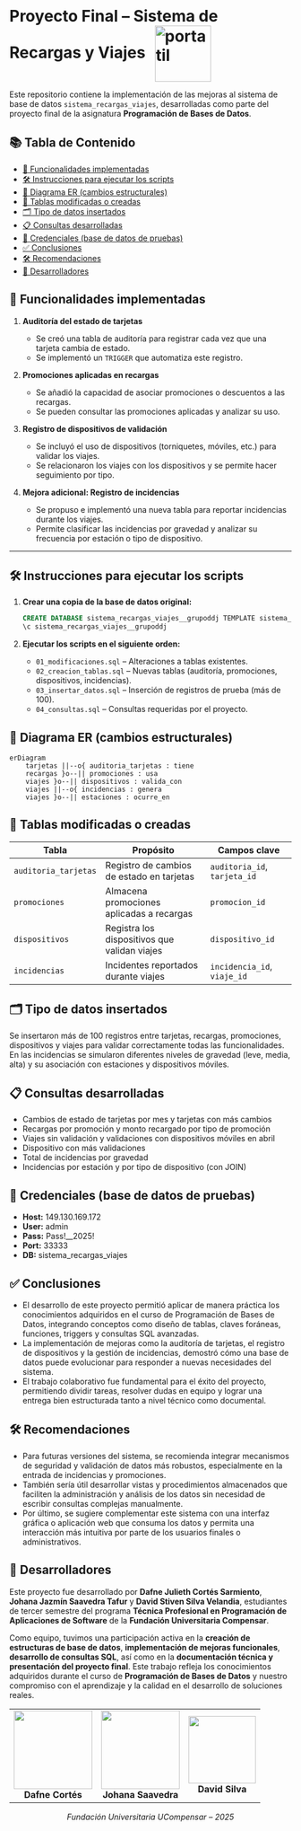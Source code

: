 <h1 style="display: inline;">Proyecto Final – Sistema de Recargas y Viajes
<img src="https://github.com/user-attachments/assets/26ed7cb8-56f5-4e3b-882e-bf9e1ae8bc74" alt="portatil" width="100" style="vertical-align: middle; margin-left: 10px;" /> </h1>



Este repositorio contiene la implementación de las mejoras al sistema de base de datos `sistema_recargas_viajes`, desarrolladas como parte del proyecto final de la asignatura **Programación de Bases de Datos**.

## 📚 Tabla de Contenido

- [📌 Funcionalidades implementadas](#funcionalidades-implementadas)
- [🛠️ Instrucciones para ejecutar los scripts](#instrucciones-para-ejecutar-los-scripts)
- [📐 Diagrama ER (cambios estructurales)](#diagrama-er-cambios-estructurales)
- [🧾 Tablas modificadas o creadas](#tablas-modificadas-o-creadas)
- [🗂️ Tipo de datos insertados](#tipo-de-datos-insertados)
- [📋 Consultas desarrolladas](#consultas-desarrolladas)
- [🔐 Credenciales (base de datos de pruebas)](#credenciales-base-de-datos-de-pruebas)
- [✅ Conclusiones](#conclusiones)
- [🛠️ Recomendaciones](#recomendaciones)
- [👥 Desarrolladores](#desarrolladores)



## 📌 Funcionalidades implementadas

1. **Auditoría del estado de tarjetas**
   - Se creó una tabla de auditoría para registrar cada vez que una tarjeta cambia de estado.
   - Se implementó un `TRIGGER` que automatiza este registro.

2. **Promociones aplicadas en recargas**
   - Se añadió la capacidad de asociar promociones o descuentos a las recargas.
   - Se pueden consultar las promociones aplicadas y analizar su uso.

3. **Registro de dispositivos de validación**
   - Se incluyó el uso de dispositivos (torniquetes, móviles, etc.) para validar los viajes.
   - Se relacionaron los viajes con los dispositivos y se permite hacer seguimiento por tipo.

4. **Mejora adicional: Registro de incidencias**
   - Se propuso e implementó una nueva tabla para reportar incidencias durante los viajes.
   - Permite clasificar las incidencias por gravedad y analizar su frecuencia por estación o tipo de dispositivo.

---

## 🛠️ Instrucciones para ejecutar los scripts

1. **Crear una copia de la base de datos original:**
   ```sql
   CREATE DATABASE sistema_recargas_viajes__grupoddj TEMPLATE sistema_recargas_viajes_base;
   \c sistema_recargas_viajes__grupoddj
   ```

2. **Ejecutar los scripts en el siguiente orden:**
   - `01_modificaciones.sql` – Alteraciones a tablas existentes.
   - `02_creacion_tablas.sql` – Nuevas tablas (auditoría, promociones, dispositivos, incidencias).
   - `03_insertar_datos.sql` – Inserción de registros de prueba (más de 100).
   - `04_consultas.sql` – Consultas requeridas por el proyecto.

## 📐 Diagrama ER (cambios estructurales)

```mermaid
erDiagram
    tarjetas ||--o{ auditoria_tarjetas : tiene
    recargas }o--|| promociones : usa
    viajes }o--|| dispositivos : valida_con  
    viajes ||--o{ incidencias : genera
    viajes }o--|| estaciones : ocurre_en
```

## 🧾 Tablas modificadas o creadas

| Tabla | Propósito | Campos clave |
|-------|-----------|-------------|
| `auditoria_tarjetas` | Registro de cambios de estado en tarjetas | `auditoria_id`, `tarjeta_id` |
| `promociones` | Almacena promociones aplicadas a recargas | `promocion_id` |
| `dispositivos` | Registra los dispositivos que validan viajes | `dispositivo_id` |
| `incidencias` | Incidentes reportados durante viajes | `incidencia_id`, `viaje_id` |

## 🗂️ Tipo de datos insertados

Se insertaron más de 100 registros entre tarjetas, recargas, promociones, dispositivos y viajes para validar correctamente todas las funcionalidades. En las incidencias se simularon diferentes niveles de gravedad (leve, media, alta) y su asociación con estaciones y dispositivos móviles.

## 📋 Consultas desarrolladas

- Cambios de estado de tarjetas por mes y tarjetas con más cambios
- Recargas por promoción y monto recargado por tipo de promoción
- Viajes sin validación y validaciones con dispositivos móviles en abril
- Dispositivo con más validaciones
- Total de incidencias por gravedad
- Incidencias por estación y por tipo de dispositivo (con JOIN)

## 🔐 Credenciales (base de datos de pruebas)

- **Host:** 149.130.169.172
- **User:** admin
- **Pass:** Pass!__2025!
- **Port:** 33333
- **DB:** sistema_recargas_viajes

## ✅ Conclusiones

- El desarrollo de este proyecto permitió aplicar de manera práctica los conocimientos adquiridos en el curso de Programación de Bases de Datos, integrando conceptos como diseño de tablas, claves foráneas, funciones, triggers y consultas SQL avanzadas.
- La implementación de mejoras como la auditoría de tarjetas, el registro de dispositivos y la gestión de incidencias, demostró cómo una base de datos puede evolucionar para responder a nuevas necesidades del sistema.
- El trabajo colaborativo fue fundamental para el éxito del proyecto, permitiendo dividir tareas, resolver dudas en equipo y lograr una entrega bien estructurada tanto a nivel técnico como documental.

## 🛠️ Recomendaciones

- Para futuras versiones del sistema, se recomienda integrar mecanismos de seguridad y validación de datos más robustos, especialmente en la entrada de incidencias y promociones.
- También sería útil desarrollar vistas y procedimientos almacenados que faciliten la administración y análisis de los datos sin necesidad de escribir consultas complejas manualmente.
- Por último, se sugiere complementar este sistema con una interfaz gráfica o aplicación web que consuma los datos y permita una interacción más intuitiva por parte de los usuarios finales o administrativos.


## 👥 Desarrolladores

Este proyecto fue desarrollado por **Dafne Julieth Cortés Sarmiento**, **Johana Jazmín Saavedra Tafur** y **David Stiven Silva Velandia**, estudiantes de tercer semestre del programa **Técnica Profesional en Programación de Aplicaciones de Software** de la **Fundación Universitaria Compensar**.

Como equipo, tuvimos una participación activa en la **creación de estructuras de base de datos**, **implementación de mejoras funcionales**, **desarrollo de consultas SQL**, así como en la **documentación técnica y presentación del proyecto final**. Este trabajo refleja los conocimientos adquiridos durante el curso de **Programación de Bases de Datos** y nuestro compromiso con el aprendizaje y la calidad en el desarrollo de soluciones reales.

<div align="center">

<table>
  <tr>
    <td align="center">
      <img src="https://github.com/user-attachments/assets/fe0b9211-47d5-4742-808d-0f7afc0b1ea0" width="140"><br/>
      <strong>Dafne Cortés</strong>
    </td>
    <td align="center">
      <img src="https://github.com/user-attachments/assets/3e2759c7-bbb2-42bd-a9f8-6da02e70f4ee" width="140"><br/>
      <strong>Johana Saavedra</strong>
    </td>
    <td align="center">
      <img src="https://github.com/user-attachments/assets/b69a090a-334e-499b-ae06-f78ce11554be" width="120"><br/>
      <strong>David Silva</strong>
    </td>
  </tr>
</table>

<p><em>Fundación Universitaria UCompensar – 2025</em></p>

</div>


